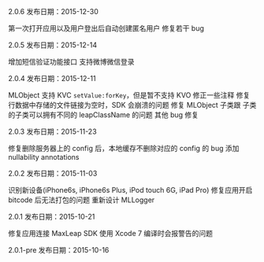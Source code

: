 2.0.6 发布日期：2015-12-30

第一次打开应用以及用户登出后自动创建匿名用户
修复若干 bug

2.0.5 发布日期：2015-12-14

增加短信验证功能接口
支持微博微信登录

2.0.4 发布日期：2015-12-11

MLObject 支持 KVC `setValue:forKey`，但是暂不支持 KVO
修正一些注释
修复行数据中存储的文件链接为空时，SDK 会崩溃的问题
修复 MLObject 子类跟 子类的子类可以拥有不同的 leapClassName 的问题
其他 bug 修复

2.0.3 发布日期：2015-11-23

修复删除服务器上的 config 后，本地缓存不删除对应的 config 的 bug
添加 nullability annotations

2.0.2 发布日期：2015-11-03

识别新设备(iPhone6s, iPhone6s Plus, iPod touch 6G, iPad Pro)
修复应用开启 bitcode 后无法打包的问题
重新设计 MLLogger

2.0.1 发布日期：2015-10-21

修复应用连接 MaxLeap SDK 使用 Xcode 7 编译时会报警告的问题

2.0.1-pre 发布日期：2015-10-16
